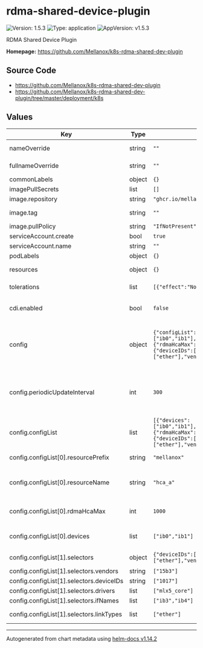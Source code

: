 # rdma-shared-device-plugin

![Version: 1.5.3](https://img.shields.io/badge/Version-1.5.3-informational?style=flat-square) ![Type: application](https://img.shields.io/badge/Type-application-informational?style=flat-square) ![AppVersion: v1.5.3](https://img.shields.io/badge/AppVersion-v1.5.3-informational?style=flat-square)

RDMA Shared Device Plugin

**Homepage:** <https://github.com/Mellanox/k8s-rdma-shared-dev-plugin>

## Source Code

* <https://github.com/Mellanox/k8s-rdma-shared-dev-plugin>
* <https://github.com/Mellanox/k8s-rdma-shared-dev-plugin/tree/master/deployment/k8s>

## Values

| Key | Type | Default | Description |
|-----|------|---------|-------------|
| nameOverride | string | `""` | String to partially override release name. |
| fullnameOverride | string | `""` | String to fully override release name. |
| commonLabels | object | `{}` | Common labels for all resources. |
| imagePullSecrets | list | `[]` | Image pull secrets. |
| image.repository | string | `"ghcr.io/mellanox/k8s-rdma-shared-dev-plugin"` | Image repository. |
| image.tag | string | `""` | Image tag. If not set, the chart's appVersion will be used. |
| image.pullPolicy | string | `"IfNotPresent"` | Image pull policy. |
| serviceAccount.create | bool | `true` |  |
| serviceAccount.name | string | `""` |  |
| podLabels | object | `{}` | Extra labels for pods. |
| resources | object | `{}` | Pod resource requests and limits for containers. |
| tolerations | list | `[{"effect":"NoSchedule","key":"amd.com/gpu","operator":"Exists"}]` | List of node taints to tolerate for pods. |
| cdi.enabled | bool | `false` | Enable CDI support. https://github.com/cncf-tags/container-device-interface |
| config | object | `{"configList":[{"devices":["ib0","ib1"],"rdmaHcaMax":1000,"resourceName":"hca_a","resourcePrefix":"mellanox"},{"rdmaHcaMax":500,"resourceName":"hca_b","resourcePrefix":"mellanox","selectors":{"deviceIDs":["1017"],"drivers":["mlx5_core"],"ifNames":["ib3","ib4"],"linkTypes":["ether"],"vendors":["15b3"]}}],"periodicUpdateInterval":300}` | Plugin Configurations. https://github.com/Mellanox/k8s-rdma-shared-dev-plugin?tab=readme-ov-file#rdma-shared-device-plugin-configurations |
| config.periodicUpdateInterval | int | `300` | Time interval in seconds to update the resources according to host devices in case of changes. If set to 0, the resources will not be updated. If not set, the default value is 60. |
| config.configList | list | `[{"devices":["ib0","ib1"],"rdmaHcaMax":1000,"resourceName":"hca_a","resourcePrefix":"mellanox"},{"rdmaHcaMax":500,"resourceName":"hca_b","resourcePrefix":"mellanox","selectors":{"deviceIDs":["1017"],"drivers":["mlx5_core"],"ifNames":["ib3","ib4"],"linkTypes":["ether"],"vendors":["15b3"]}}]` | List of device configurations. |
| config.configList[0].resourcePrefix | string | `"mellanox"` | Endpoint resource prefix. Should not contain special characters. |
| config.configList[0].resourceName | string | `"hca_a"` | Endpoint resource name. Should not contain special characters, must be unique in the scope of the resource prefix. |
| config.configList[0].rdmaHcaMax | int | `1000` | Maximum number of RDMA resources that can be provided by the device plugin resource. |
| config.configList[0].devices | list | `["ib0","ib1"]` | List of devices names to be selected, same as "ifNames" selector |
| config.configList[1].selectors | object | `{"deviceIDs":["1017"],"drivers":["mlx5_core"],"ifNames":["ib3","ib4"],"linkTypes":["ether"],"vendors":["15b3"]}` | Map of device selectors for filtering the devices. |
| config.configList[1].selectors.vendors | string | `["15b3"]` | Target device's vendor Hex code. |
| config.configList[1].selectors.deviceIDs | string | `["1017"]` | Target device's device Hex code. |
| config.configList[1].selectors.drivers | list | `["mlx5_core"]` | Target device driver names. |
| config.configList[1].selectors.ifNames | list | `["ib3","ib4"]` | Target device name. |
| config.configList[1].selectors.linkTypes | list | `["ether"]` | Link type of the net device associated with the PCI device. |

----------------------------------------------
Autogenerated from chart metadata using [helm-docs v1.14.2](https://github.com/norwoodj/helm-docs/releases/v1.14.2)
